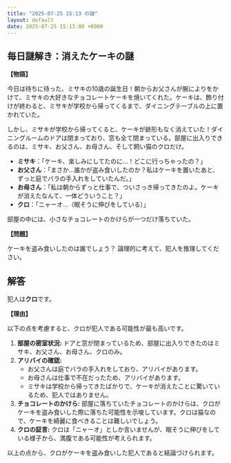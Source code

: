 ```yaml
---
title: "2025-07-25 15:13 の謎"
layout: default
date: 2025-07-25 15:13:00 +0900
---
```

## 毎日謎解き：消えたケーキの謎

**【物語】**

今日は待ちに待った、ミサキの10歳の誕生日！朝からお父さんが腕によりをかけて、ミサキの大好きなチョコレートケーキを焼いてくれた。ケーキは、飾り付けが終わると、ミサキが学校から帰ってくるまで、ダイニングテーブルの上に置かれていた。

しかし、ミサキが学校から帰ってくると、ケーキが跡形もなく消えていた！ダイニングルームのドアは閉まっており、窓も全て閉まっている。部屋に出入りできるのは、ミサキ、お父さん、お母さん、そして飼い猫のクロだけ。

*   **ミサキ**：「ケーキ、楽しみにしてたのに…！どこに行っちゃったの？」
*   **お父さん**：「まさか…誰かが盗み食いしたのか？私はケーキを置いたあと、ずっと庭でバラの手入れをしていたんだ。」
*   **お母さん**：「私は朝からずっと仕事で、ついさっき帰ってきたのよ。ケーキが消えたなんて、一体どういうこと？」
*   **クロ**：「ニャーオ…（眠そうに伸びをしている）」

部屋の中には、小さなチョコレートのかけらが一つだけ落ちていた。

**【問題】**

ケーキを盗み食いしたのは誰でしょう？ 論理的に考えて、犯人を推理してください。

## 解答

犯人は**クロ**です。

**【理由】**

以下の点を考慮すると、クロが犯人である可能性が最も高いです。

1.  **部屋の密室状況:** ドアと窓が閉まっているため、部屋に出入りできたのはミサキ、お父さん、お母さん、クロのみ。
2.  **アリバイの確認:**
    *   お父さんは庭でバラの手入れをしており、アリバイがあります。
    *   お母さんは仕事で不在だったため、アリバイがあります。
    *   ミサキは学校から帰ってきたばかりで、ケーキが消えたことに驚いているため、犯人ではありません。
3.  **チョコレートのかけら:** 部屋に落ちていたチョコレートのかけらは、クロがケーキを盗み食いした際に落ちた可能性を示唆しています。クロは猫なので、ケーキを綺麗に食べきることは難しいでしょう。
4.  **クロの証言:** クロは「ニャーオ」としか言いませんが、眠そうに伸びをしている様子から、満腹である可能性が考えられます。

以上の点から、クロがケーキを盗み食いした犯人であると結論づけられます。
